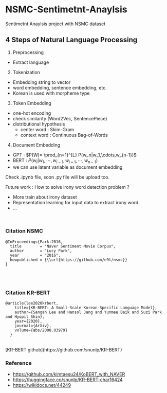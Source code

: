 # NSMC-Sentimetnt-Anaylsis
Sentimetnt Anaylsis project with NSMC dataset

## 4 Steps of Natural Language Processing  
1. Preprocessing
  - Extract language

2. Tokenization
  - Embedding string to vector
  - word embedding, sentence embedding, etc.
  - Korean is used with morpheme type

3. Token Embedding
  - one-hot encoding
  - check similarity (Word2Vec, SentencePiece)
  - distributional hypothesis
    - center word : Skim-Gram
    - context word : Continuous Bag-of-Words
    
4. Document Embedding
  - GPT : $P(W)= \prod_{n=1}^{L} P(w_n|w_1,\cdots,w_{n-1})$
  - BERT : $P(w_i|w_1,\cdots,w_{i-1},w_{i+1},\cdots,w_{n-1})$
  - we can use latent variable as document embedding


Check .ipynb file, soon .py file will be upload too.

Future work : How to solve irony word detection problem ?
  - More train about irony dataset
  - Representation learning for input data to extract irony word.
  - ...

<br>

### Citation NSMC

```
@InProceedings{Park:2016, 
  title        = "Naver Sentiment Movie Corpus", 
  author       = "Lucy Park", 
  year         = "2016", 
  howpublished = {\\url{https://github.com/e9t/nsmc}} 
}
```
<br>

<br>

### Citation KR-BERT

```
@article{lee2020krbert, 
    title={KR-BERT: A Small-Scale Korean-Specific Language Model}, 
    author={Sangah Lee and Hansol Jang and Yunmee Baik and Suzi Park and Hyopil Shin}, 
    year={2020}, 
    journal={ArXiv}, 
    volume={abs/2008.03979} 
  }
```
<br>
[KR-BERT github](https://github.com/snunlp/KR-BERT)


### Reference
- https://github.com/kimtaesu24/KoBERT_with_NAVER
- https://huggingface.co/snunlp/KR-BERT-char16424
- https://wikidocs.net/44249


